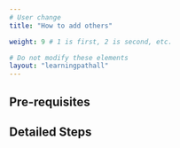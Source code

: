 ```yaml
---
# User change
title: "How to add others"

weight: 9 # 1 is first, 2 is second, etc.

# Do not modify these elements
layout: "learningpathall"
---
```


## Pre-requisites

 

## Detailed Steps




